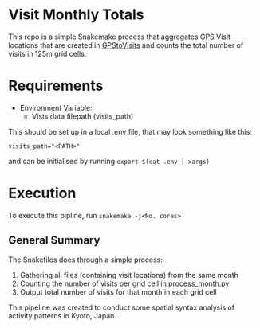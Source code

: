 # Visit Monthly Totals

This repo is a simple Snakemake process that aggregates GPS Visit locations that are created in [GPStoVisits](https://github.com/todd-james/GPStoVisits) and counts the total number of visits in 125m grid cells. 

# Requirements 

- Environment Variable: 
    - Vists data filepath (visits_path)

This should be set up in a local .env file, that may look something like this:
```
visits_path="<PATH>"
```

and can be initialised by running `export $(cat .env | xargs)`

# Execution

To execute this pipline, run `snakemake -j<No. cores>`

## General Summary
The Snakefiles does through a simple process:
1. Gathering all files (containing visit locations) from the same month 
2. Counting the number of visits per grid cell in [process_month.py](process_month.py)
3. Output total number of visits for that month in each grid cell 

This pipeline was created to conduct some spatial syntax analysis of activity patterns in Kyoto, Japan.